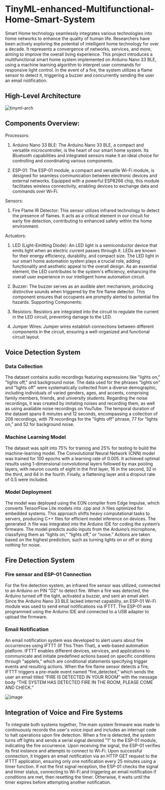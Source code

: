 # TinyML-enhanced-Multifunctional-Home-Smart-System

Smart Home technology seamlessly integrates various technologies into home networks to enhance the quality of human life. Researchers have been actively exploring the potential of intelligent home technology for over a decade. It represents a convergence of networks, services, and more, aiming to improve the overall living experience. This project introduces a multifunctional smart home system implemented on Arduino Nano 33 BLE, using a machine learning algorithm to interpret user commands for responsive light control. In the event of a fire, the system utilizes a flame sensor to detect it, triggering a buzzer and concurrently sending the user an email notification.

## High-Level Architecture
![tinyml-arch](https://github.com/soyraghda/TinyML-enhanced-Multifunctional-Home-Smart-System/assets/32418549/d54a9350-8c80-42c6-b98c-da76b567fe89)


## Components Overview: 

Processors: 
 
1. 	Arduino Nano 33 BLE: The Arduino Nano 33 BLE, a compact and versatile microcontroller, is the heart of our smart home system. Its Bluetooth capabilities and integrated sensors make it an ideal choice for controlling and coordinating various components.
 
2. 	ESP-01: The ESP-01 module, a compact and versatile Wi-Fi module, is designed for seamless communication between electronic devices and external networks. Equipped with a powerful ESP8266 chip, this module facilitates wireless connectivity, enabling devices to exchange data and commands over Wi-Fi.
 
Sensors:
 
1. 	Fire Flame IR Detector: This sensor utilizes infrared technology to detect the presence of flames. It acts as a critical element in our circuit for early fire detection, contributing to enhanced safety within the home environment.
 
Actuators:
 
1. 	LED (Light-Emitting Diode): An LED light is a semiconductor device that emits light when an electric current passes through it. LEDs are known for their energy efficiency, durability, and compact size. The LED light in our smart home automation system plays a crucial role, adding functionality and aesthetic appeal to the overall design. As an essential element, the LED contributes to the system's efficiency, enhancing the overall user experience in our intelligent home automation circuit.
 
2. 	Buzzer: The buzzer serves as an audible alert mechanism, producing distinctive sounds when triggered by the fire flame detector. This component ensures that occupants are promptly alerted to potential fire hazards.
Supporting Components:
1.	Resistors: Resistors are integrated into the circuit to regulate the current in the LED circuit, preventing damage to the LED.
2.	Jumper Wires: Jumper wires establish connections between different components in the circuit, ensuring a well-organized and functional circuit layout.

## Voice Detection System

### Data Collection

The dataset contains audio recordings featuring expressions like "lights on," "lights off," and background noise. The data used for the phrases "lights on" and "lights off" were systematically collected from a diverse demographic, including individuals of varied genders, ages, and accents, comprising family members, friends, and university students. Regarding the noise recordings, it was created by imitating noises and recording them, as well as using available noise recordings on YouTube. The temporal duration of the dataset spans 6 minutes and 12 seconds, encompassing a collection of 208 recordings, with 79 recordings for the "lights off" phrase, 77 for "lights on,” and 52 for background noise.

### Machine Learning Model

The dataset was split into 75% for training and 25% for testing to build the machine-learning model. The Convolutional Neural Network (CNN) model was trained for 100 epochs with a learning rate of 0.005. It achieved optimal results using 1-dimensional convolutional layers followed by max pooling layers, with neuron counts of eight in the first layer, 16 in the second, 32 in the third, and 64 in the fourth. Finally, a flattening layer and a dropout rate of 0.5 were included.

### Model Deployment

The model was deployed using the EON compiler from Edge Impulse, which converts TensorFlow Lite models into .cpp and .h files optimized for embedded systems. This approach shifts heavy computational tasks to servers, producing C++ files for efficient model inference on devices. The generated .h file was integrated into the Arduino IDE for coding the system’s firmware. The model predicts audio inputs from the Arduino’s microphone, classifying them as “lights on,” “lights off,” or “noise.” Actions are taken based on the highest prediction, such as turning lights on or off or doing nothing for noise.

## Fire Detection System

### Fire sensor and ESP-01 Connection
For the fire detection system, an infrared fire sensor was utilized, connected to an Arduino on PIN "D2" to detect fire. When a fire was detected, the Arduino turned off the light, activated a buzzer, and sent an email alert. Since the Arduino Nano 33 BLE lacked internet capability, an ESP-01 Wi-Fi module was used to send email notifications via IFTTT. The ESP-01 was programmed using the Arduino IDE and connected to a USB adapter to upload the firmware.

### Email Notification
An email notification system was developed to alert users about fire occurrences using IFTTT (If This Then That), a web-based automation platform. IFTTT enables different devices, services, and applications to communicate and initiate predefined actions based on specific conditions through "applets," which are conditional statements specifying trigger events and resulting actions. When the fire flame sensor detects a fire, IFTTT triggers a pre-made event named “fire_detected,” which sends the user an email titled “FIRE IS DETECTED IN YOUR ROOM” with the message body “THE SYSTEM HAS DETECTED FIRE IN THE ROOM, PLEASE COME AND CHECK.”

 ![image](https://github.com/soyraghda/TinyML-enhanced-Multifunctional-Home-Smart-System/assets/32418549/62b0340c-4fdd-4685-8e62-d225531be6ca)

 ## Integration of Voice and Fire Systems
To integrate both systems together, The  main system firmware was made to continuously records the user's voice input and includes an interrupt code to halt operations upon fire detection. When a fire is detected, the system turns off lights and sends a serial signal denoted "1" to the ESP-01 module, indicating the fire occurrence. Upon receiving the signal, the ESP-01 verifies its first instance and attempts to connect to Wi-Fi. Upon successful connection, it triggers an email notification via an HTTP GET request to the IFTTT application, ensuring only one notification every 25 minutes using a timer function. If not the first signal reception, the ESP-01 checks the signal and timer status, connecting to Wi-Fi and triggering an email notification if conditions are met, then resetting the timer. Otherwise, it waits until the timer expires before attempting another notification.






